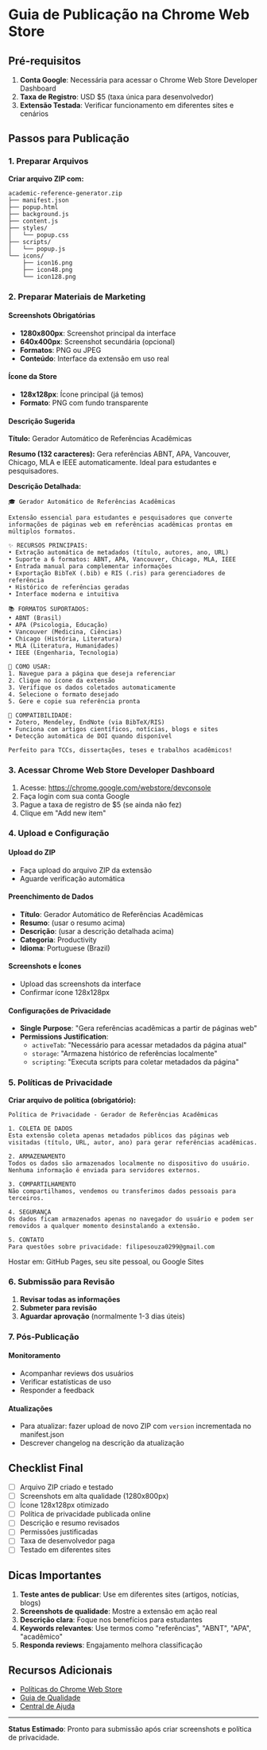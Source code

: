 # Guia de Publicação na Chrome Web Store

## Pré-requisitos

1. **Conta Google**: Necessária para acessar o Chrome Web Store Developer Dashboard
2. **Taxa de Registro**: USD $5 (taxa única para desenvolvedor)
3. **Extensão Testada**: Verificar funcionamento em diferentes sites e cenários

## Passos para Publicação

### 1. Preparar Arquivos

**Criar arquivo ZIP com:**
```
academic-reference-generator.zip
├── manifest.json
├── popup.html
├── background.js
├── content.js
├── styles/
│   └── popup.css
├── scripts/
│   └── popup.js
└── icons/
    ├── icon16.png
    ├── icon48.png
    └── icon128.png
```

### 2. Preparar Materiais de Marketing

#### Screenshots Obrigatórias
- **1280x800px**: Screenshot principal da interface
- **640x400px**: Screenshot secundária (opcional)
- **Formatos**: PNG ou JPEG
- **Conteúdo**: Interface da extensão em uso real

#### Ícone da Store
- **128x128px**: Ícone principal (já temos)
- **Formato**: PNG com fundo transparente

#### Descrição Sugerida

**Título:** Gerador Automático de Referências Acadêmicas

**Resumo (132 caracteres):**
Gera referências ABNT, APA, Vancouver, Chicago, MLA e IEEE automaticamente. Ideal para estudantes e pesquisadores.

**Descrição Detalhada:**
```
🎓 Gerador Automático de Referências Acadêmicas

Extensão essencial para estudantes e pesquisadores que converte informações de páginas web em referências acadêmicas prontas em múltiplos formatos.

✨ RECURSOS PRINCIPAIS:
• Extração automática de metadados (título, autores, ano, URL)
• Suporte a 6 formatos: ABNT, APA, Vancouver, Chicago, MLA, IEEE
• Entrada manual para complementar informações
• Exportação BibTeX (.bib) e RIS (.ris) para gerenciadores de referência
• Histórico de referências geradas
• Interface moderna e intuitiva

📚 FORMATOS SUPORTADOS:
• ABNT (Brasil)
• APA (Psicologia, Educação)
• Vancouver (Medicina, Ciências)
• Chicago (História, Literatura)
• MLA (Literatura, Humanidades)
• IEEE (Engenharia, Tecnologia)

🚀 COMO USAR:
1. Navegue para a página que deseja referenciar
2. Clique no ícone da extensão
3. Verifique os dados coletados automaticamente
4. Selecione o formato desejado
5. Gere e copie sua referência pronta

🔧 COMPATIBILIDADE:
• Zotero, Mendeley, EndNote (via BibTeX/RIS)
• Funciona com artigos científicos, notícias, blogs e sites
• Detecção automática de DOI quando disponível

Perfeito para TCCs, dissertações, teses e trabalhos acadêmicos!
```

### 3. Acessar Chrome Web Store Developer Dashboard

1. Acesse: https://chrome.google.com/webstore/devconsole
2. Faça login com sua conta Google
3. Pague a taxa de registro de $5 (se ainda não fez)
4. Clique em "Add new item"

### 4. Upload e Configuração

#### Upload do ZIP
- Faça upload do arquivo ZIP da extensão
- Aguarde verificação automática

#### Preenchimento de Dados
- **Título**: Gerador Automático de Referências Acadêmicas
- **Resumo**: (usar o resumo acima)
- **Descrição**: (usar a descrição detalhada acima)
- **Categoria**: Productivity
- **Idioma**: Portuguese (Brazil)

#### Screenshots e Ícones
- Upload das screenshots da interface
- Confirmar ícone 128x128px

#### Configurações de Privacidade
- **Single Purpose**: "Gera referências acadêmicas a partir de páginas web"
- **Permissions Justification**: 
  - `activeTab`: "Necessário para acessar metadados da página atual"
  - `storage`: "Armazena histórico de referências localmente"
  - `scripting`: "Executa scripts para coletar metadados da página"

### 5. Políticas de Privacidade

**Criar arquivo de política (obrigatório):**

```
Política de Privacidade - Gerador de Referências Acadêmicas

1. COLETA DE DADOS
Esta extensão coleta apenas metadados públicos das páginas web visitadas (título, URL, autor, ano) para gerar referências acadêmicas.

2. ARMAZENAMENTO
Todos os dados são armazenados localmente no dispositivo do usuário. Nenhuma informação é enviada para servidores externos.

3. COMPARTILHAMENTO
Não compartilhamos, vendemos ou transferimos dados pessoais para terceiros.

4. SEGURANÇA
Os dados ficam armazenados apenas no navegador do usuário e podem ser removidos a qualquer momento desinstalando a extensão.

5. CONTATO
Para questões sobre privacidade: filipesouza0299@gmail.com
```

Hostar em: GitHub Pages, seu site pessoal, ou Google Sites

### 6. Submissão para Revisão

1. **Revisar todas as informações**
2. **Submeter para revisão**
3. **Aguardar aprovação** (normalmente 1-3 dias úteis)

### 7. Pós-Publicação

#### Monitoramento
- Acompanhar reviews dos usuários
- Verificar estatísticas de uso
- Responder a feedback

#### Atualizações
- Para atualizar: fazer upload de novo ZIP com `version` incrementada no manifest.json
- Descrever changelog na descrição da atualização

## Checklist Final

- [ ] Arquivo ZIP criado e testado
- [ ] Screenshots em alta qualidade (1280x800px)
- [ ] Ícone 128x128px otimizado
- [ ] Política de privacidade publicada online
- [ ] Descrição e resumo revisados
- [ ] Permissões justificadas
- [ ] Taxa de desenvolvedor paga
- [ ] Testado em diferentes sites

## Dicas Importantes

1. **Teste antes de publicar**: Use em diferentes sites (artigos, notícias, blogs)
2. **Screenshots de qualidade**: Mostre a extensão em ação real
3. **Descrição clara**: Foque nos benefícios para estudantes
4. **Keywords relevantes**: Use termos como "referências", "ABNT", "APA", "acadêmico"
5. **Responda reviews**: Engajamento melhora classificação

## Recursos Adicionais

- [Políticas do Chrome Web Store](https://developer.chrome.com/docs/webstore/program-policies/)
- [Guia de Qualidade](https://developer.chrome.com/docs/webstore/quality-guidelines/)
- [Central de Ajuda](https://support.google.com/chrome_webstore/)

---

**Status Estimado**: Pronto para submissão após criar screenshots e política de privacidade.